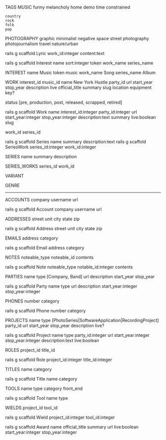 TAGS
  MUSIC
    funny
    melancholy
    home demo
    time constrained

    country
    rock
    folk
    pop

  PHOTOGRAPHY
    graphic
    minimalist
    negative space
    street photography
    photojournalism
    travel
    nature/urban
    

rails g scaffold Lyric work_id:integer content:text

rails g scaffold Interest name sort:integer token work_name series_name


INTEREST
  name         Music
  token        music
  work_name    Song
  series_name  Album


WORK
  interest_id music_id
  name        New York Hustle
  party_id
  url
  start_year
  stop_year
  description
  live
  official_title
  summary
  slug
  location
  equipment
  key?

  status [pre, production, post, released, scrapped, retired]

rails g scaffold Work name interest_id:integer party_id:integer url start_year:integer stop_year:integer description:text summary live:boolean slug


work_id
series_id


rails g scaffold Series name summary description:text
rails g scaffold SeriesWork series_id:integer work_id:integer

SERIES
  name
  summary
  description

SERIES_WORKS
  series_id
  work_id




VARIANT

GENRE

  

---

ACCOUNTS
  company
  username
  url

rails g scaffold Account company username url


ADDRESSES
  street
  unit
  city
  state
  zip

rails g scaffold Address street unit city state zip

EMAILS
  address
  category

rails g scaffold Email address category

NOTES
  noteable_type
  noteable_id
  contents

rails g scaffold Note noteable_type notable_id:integer contents


PARTIES
  name
  type [Company, Band]
  url
  description
  start_year
  stop_year

rails g scaffold Party name type url description start_year:integer stop_year:integer

PHONES
  number
  category

rails g scaffold Phone number category


PROJECTS
  name
  type [PhotoSeries|SoftwareApplication|RecordingProject]
  party_id
  url
  start_year
  stop_year
  description
  live?

rails g scaffold Project name type party_id:integer url start_year:integer stop_year:integer description:text live:boolean


ROLES
  project_id
  title_id

rails g scaffold Role project_id:integer title_id:integer

TITLES
  name
  category

rails g scaffold Title name category

TOOLS
  name
  type
  category
  front_end

rails g scaffold Tool name type



WIELDS
  project_id
  tool_id

rails g scaffold Wield project_id:integer tool_id:integer

rails g scaffold Award name official_title summary url live:boolean start_year:integer stop_year:integer
